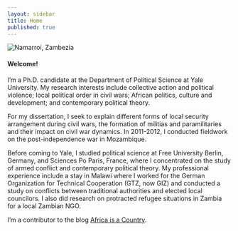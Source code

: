```yaml
---
layout: sidebar
title: Home
published: true
---
```


![Namarroi, Zambezia](/assets/media/IMG_0096.jpg)
#### Welcome!

I’m a Ph.D. candidate at the Department of Political Science at Yale University. My research interests include collective action and political violence; local political order in civil wars; African politics, culture and development; and contemporary political theory. 

For my dissertation, I seek to explain different forms of local security arrangement during civil wars, the formation of militias and paramilitaries and their impact on civil war dynamics. In 2011-2012, I conducted fieldwork on the post-independence war in Mozambique. 

Before coming to Yale, I studied political science at Free University Berlin, Germany, and Sciences Po Paris, France, where I concentrated on the study of armed conflict and contemporary political theory. My professional experience include a stay in Malawi where I worked for the German Organization for Technical Cooperation (GTZ, now GIZ) and conducted a study on conflicts between traditional authorities and elected local councilors. I also did research on protracted refugee situations in Zambia for a local Zambian NGO.

I’m a contributor to the blog [Africa is a Country](http://africasacountry.com/ "Africa is a Country").